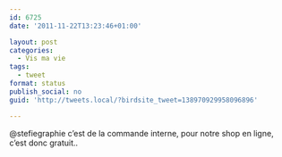 ```yaml
---
id: 6725
date: '2011-11-22T13:23:46+01:00'

layout: post
categories:
  - Vis ma vie
tags:
  - tweet
format: status
publish_social: no
guid: 'http://tweets.local/?birdsite_tweet=138970929958096896'

---
```


@stefiegraphie c’est de la commande interne, pour notre shop en ligne, c’est donc gratuit..